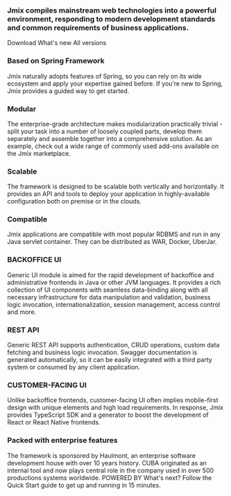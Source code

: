 ### Jmix compiles mainstream web technologies into a powerful environment, responding to modern development standards and common requirements of business applications.
Download
What's new
All versions
### Based on Spring Framework
Jmix naturally adopts features of Spring, so you can rely on its wide ecosystem and apply your expertise gained before.
If you’re new to Spring, Jmix provides a guided way to get started.
### Modular
The enterprise-grade architecture makes modularization practically trivial - split your task into a number of loosely coupled parts, develop them separately and assemble together into a comprehensive solution. As an example, check out a wide range of commonly used add-ons available on the Jmix marketplace.
### Scalable
The framework is designed to be scalable both vertically and horizontally. It provides an API and tools to deploy your application in highly-available configuration both on premise or in the clouds.
### Compatible
Jmix applications are compatible with most popular RDBMS and run in any Java servlet container. They can be distributed as WAR, Docker, UberJar.
### BACKOFFICE UI
Generic UI module is aimed for the rapid development of backoffice and administrative frontends in Java or other JVM languages. It provides a rich collection of UI components with seamless data-binding along with all necessary infrastructure for data manipulation and validation, business logic invocation, internationalization, session management, access control and more.
### REST API
Generic REST API supports authentication, CRUD operations, custom data fetching and business logic invocation. Swagger documentation is generated automatically, so it can be easily integrated with a third party system or consumed by any client application.
### CUSTOMER-FACING UI
Unlike backoffice frontends, customer-facing UI often implies mobile-first design with unique elements and high load requirements. In response, Jmix provides TypeScript SDK and a generator to boost the development of React or React Native frontends.
### Packed with enterprise features
The framework is sponsored by Haulmont, an enterprise software development house with over 10 years history. CUBA originated as an internal tool and now plays central role in the company used in over 500 productions systems worldwide.
POWERED BY
What's next?
Follow the Quick Start guide to get up and running in 15 minutes.